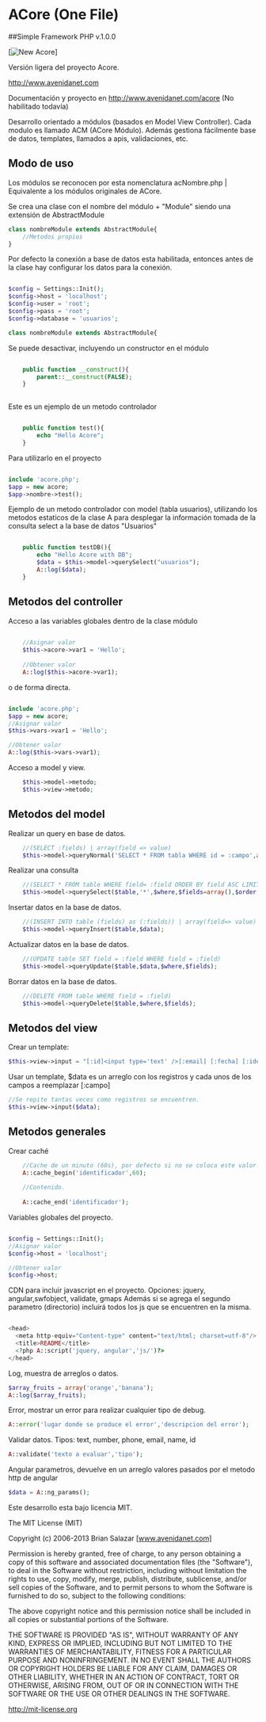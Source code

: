 ACore (One File)
====
##Simple Framework PHP v.1.0.0

[![New Acore](http://avenidanet.com/acore/new_acore.jpg)]

Versión ligera del proyecto Acore.

http://www.avenidanet.com

Documentación y proyecto en http://www.avenidanet.com/acore (No habilitado todavía)

Desarrollo orientado a módulos (basados en Model View Controller). 
Cada modulo es llamado ACM (ACore Módulo). 
Además gestiona fácilmente base de datos, templates, llamados a apis, validaciones, etc.

## Modo de uso

Los módulos se reconocen por esta nomenclatura acNombre.php | Equivalente a los módulos originales de ACore.

Se crea una clase con el nombre del módulo + "Module" siendo una extensión de AbstractModule

``` php
class nombreModule extends AbstractModule{
	//Metodos propios
}
```

Por defecto la conexión a base de datos esta habilitada, entonces antes de la clase hay configurar los datos para la conexión.

``` php

$config = Settings::Init();
$config->host = 'localhost';
$config->user = 'root';
$config->pass = 'root';
$config->database = 'usuarios';

class nombreModule extends AbstractModule{

``` 

Se puede desactivar, incluyendo un constructor en el módulo

``` php

	public function __construct(){
		parent::__construct(FALSE);
	}
	
```

Este es un ejemplo de un metodo controlador

``` php

	public function test(){
		echo "Hello Acore";
	}

```

Para utilizarlo en el proyecto

``` php

include 'acore.php';
$app = new acore;
$app->nombre->test();

```

Ejemplo de un metodo controlador con model (tabla usuarios), utilizando los metodos estaticos de la clase A para desplegar la información tomada de la consulta select a la base de datos "Usuarios"

``` php

	public function testDB(){
		echo "Hello Acore with DB";
		$data = $this->model->querySelect("usuarios");
		A::log($data);
	}

```
## Metodos del controller

Acceso a las variables globales dentro de la clase módulo

``` php
	
	//Asignar valor
	$this->acore->var1 = 'Hello';
	
	//Obtener valor
	A::log($this->acore->var1);

```
o de forma directa.
``` php

include 'acore.php';
$app = new acore;
//Asignar valor
$this->vars->var1 = 'Hello';

//Obtener valor
A::log($this->vars->var1);

```
Acceso a model y view.
``` php
	$this->model->metodo;
	$this->view->metodo;
```

## Metodos del model

Realizar un query en base de datos.
``` php
	//(SELECT :fields) | array(field => value)
	$this->model->queryNormal('SELECT * FROM tabla WHERE id = :campo',array('campo'=>'valor'));
```
Realizar una consulta
``` php
	//(SELECT * FROM table WHERE field= :field ORDER BY field ASC LIMIT 0,100) | array(field => value)
	$this->model->querySelect($table,'*',$where,$fields=array(),$order,$limit,$other);
```
Insertar datos en la base de datos.
``` php
	//(INSERT INTO table (fields) as (:fields)) | array(field=> value)
	$this->model->queryInsert($table,$data);
```
Actualizar datos en la base de datos.
``` php
	//(UPDATE table SET field = :field WHERE field = :field)
	$this->model->queryUpdate($table,$data,$where,$fields);
```
Borrar datos en la base de datos.
``` php
	//(DELETE FROM table WHERE field = :field)
	$this->model->queryDelete($table,$where,$fields);
```

## Metodos del view

Crear un template:
``` php
$this->view->input = "[:id]<input type='text' />[:email] [:fecha] [:identificacion]<br/>";
```
Usar un template, $data es un arreglo con los registros y cada unos de los campos a reemplazar [:campo]
``` php
//Se repite tantas veces como registros se encuentren.
$this->view->input($data);
```

## Metodos generales

Crear caché
``` php
	//Cache de un minuto (60s), por defecto si no se coloca este valor.
	A::cache_begin('identificador',60);
	
	//Contenido.
	
	A::cache_end('identificador');
```

Variables globales del proyecto.

``` php

$config = Settings::Init();
//Asignar valor
$config->host = 'localhost';

//Obtener valor
$config->host;

```

CDN para incluir javascript en el proyecto.
Opciones: jquery, angular,swfobject, validate, gmaps
Además si se agrega el segundo parametro (directorio) incluirá todos los js que se encuentren en la misma.

``` php

<head>
  <meta http-equiv="Content-type" content="text/html; charset=utf-8"/>
  <title>README</title>
  <?php A::script('jquery, angular','js/')?>
</head>

```
Log, muestra de arreglos o datos.

``` php
$array_fruits = array('orange','banana');
A::log($array_fruits);
```

Error, mostrar un error para realizar cualquier tipo de debug.

``` php
A::error('lugar donde se produce el error','descripcion del error');
```

Validar datos.
Tipos: text, number, phone, email, name, id

``` php
A::validate('texto a evaluar','tipo');
```

Angular parametros, devuelve en un arreglo valores pasados por el metodo http de angular
``` php
$data = A::ng_params();
```

Este desarrollo esta bajo licencia MIT.

The MIT License (MIT)

Copyright (c) 2006-2013 Brian Salazar [www.avenidanet.com]

Permission is hereby granted, free of charge, to any person obtaining a copy
of this software and associated documentation files (the "Software"), to deal
in the Software without restriction, including without limitation the rights
to use, copy, modify, merge, publish, distribute, sublicense, and/or sell
copies of the Software, and to permit persons to whom the Software is
furnished to do so, subject to the following conditions:

The above copyright notice and this permission notice shall be included in
all copies or substantial portions of the Software.

THE SOFTWARE IS PROVIDED "AS IS", WITHOUT WARRANTY OF ANY KIND, EXPRESS OR
IMPLIED, INCLUDING BUT NOT LIMITED TO THE WARRANTIES OF MERCHANTABILITY,
FITNESS FOR A PARTICULAR PURPOSE AND NONINFRINGEMENT. IN NO EVENT SHALL THE
AUTHORS OR COPYRIGHT HOLDERS BE LIABLE FOR ANY CLAIM, DAMAGES OR OTHER
LIABILITY, WHETHER IN AN ACTION OF CONTRACT, TORT OR OTHERWISE, ARISING FROM,
OUT OF OR IN CONNECTION WITH THE SOFTWARE OR THE USE OR OTHER DEALINGS IN
THE SOFTWARE.

http://mit-license.org